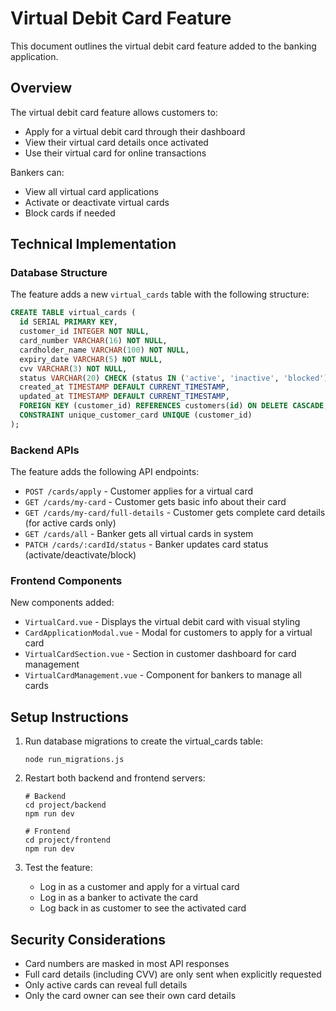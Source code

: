 # Virtual Debit Card Feature

This document outlines the virtual debit card feature added to the banking application.

## Overview

The virtual debit card feature allows customers to:
- Apply for a virtual debit card through their dashboard
- View their virtual card details once activated
- Use their virtual card for online transactions

Bankers can:
- View all virtual card applications
- Activate or deactivate virtual cards
- Block cards if needed

## Technical Implementation

### Database Structure

The feature adds a new `virtual_cards` table with the following structure:

```sql
CREATE TABLE virtual_cards (
  id SERIAL PRIMARY KEY,
  customer_id INTEGER NOT NULL,
  card_number VARCHAR(16) NOT NULL,
  cardholder_name VARCHAR(100) NOT NULL,
  expiry_date VARCHAR(5) NOT NULL,
  cvv VARCHAR(3) NOT NULL,
  status VARCHAR(20) CHECK (status IN ('active', 'inactive', 'blocked')) DEFAULT 'inactive',
  created_at TIMESTAMP DEFAULT CURRENT_TIMESTAMP,
  updated_at TIMESTAMP DEFAULT CURRENT_TIMESTAMP,
  FOREIGN KEY (customer_id) REFERENCES customers(id) ON DELETE CASCADE,
  CONSTRAINT unique_customer_card UNIQUE (customer_id)
);
```

### Backend APIs

The feature adds the following API endpoints:

- `POST /cards/apply` - Customer applies for a virtual card
- `GET /cards/my-card` - Customer gets basic info about their card
- `GET /cards/my-card/full-details` - Customer gets complete card details (for active cards only)
- `GET /cards/all` - Banker gets all virtual cards in system
- `PATCH /cards/:cardId/status` - Banker updates card status (activate/deactivate/block)

### Frontend Components

New components added:
- `VirtualCard.vue` - Displays the virtual debit card with visual styling
- `CardApplicationModal.vue` - Modal for customers to apply for a virtual card
- `VirtualCardSection.vue` - Section in customer dashboard for card management
- `VirtualCardManagement.vue` - Component for bankers to manage all cards

## Setup Instructions

1. Run database migrations to create the virtual_cards table:
   ```
   node run_migrations.js
   ```

2. Restart both backend and frontend servers:
   ```
   # Backend
   cd project/backend
   npm run dev

   # Frontend
   cd project/frontend
   npm run dev
   ```

3. Test the feature:
   - Log in as a customer and apply for a virtual card
   - Log in as a banker to activate the card
   - Log back in as customer to see the activated card

## Security Considerations

- Card numbers are masked in most API responses
- Full card details (including CVV) are only sent when explicitly requested
- Only active cards can reveal full details
- Only the card owner can see their own card details
